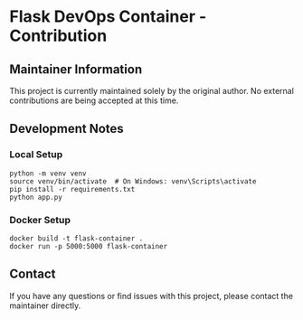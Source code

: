 # Flask DevOps Container - Contribution

## Maintainer Information

This project is currently maintained solely by the original author. No external contributions are being accepted at this time.

## Development Notes

### Local Setup

```
python -m venv venv
source venv/bin/activate  # On Windows: venv\Scripts\activate
pip install -r requirements.txt
python app.py
```

### Docker Setup

```
docker build -t flask-container .
docker run -p 5000:5000 flask-container
```

## Contact

If you have any questions or find issues with this project, please contact the maintainer directly.